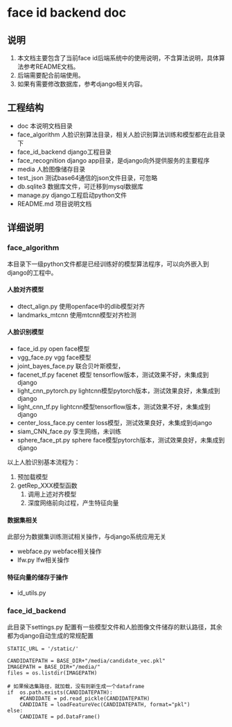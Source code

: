 # face id backend doc #

## 说明 ##
1. 本文档主要包含了当前face id后端系统中的使用说明，不含算法说明，具体算法参考README文档。
2. 后端需要配合前端使用。
3. 如果有需要修改数据库，参考django相关内容。

## 工程结构 ##
- doc 本说明文档目录
- face_algorithm 人脸识别算法目录，相关人脸识别算法训练和模型都在此目录下
- face_id_backend django工程目录
- face_recognition django app目录，是django向外提供服务的主要程序
- media 人脸图像储存目录
- test_json 测试base64通信的json文件目录，可忽略
- db.sqlite3 数据库文件，可迁移到mysql数据库
- manage.py django工程启动python文件
- README.md 项目说明文档

## 详细说明 ##

### face_algorithm ###

本目录下一级python文件都是已经训练好的模型算法程序，可以向外嵌入到django的工程中。

#### 人脸对齐模型 #####

- dtect_align.py 使用openface中的dlib模型对齐
- landmarks_mtcnn 使用mtcnn模型对齐检测 

#### 人脸识别模型 #####

- face_id.py open face模型
- vgg_face.py vgg face模型
- joint_bayes_face.py 联合贝叶斯模型，
- facenet_tf.py facenet 模型 tensorflow版本，测试效果不好，未集成到django
- light_cnn_pytorch.py lightcnn模型pytorch版本，测试效果良好，未集成到django
- light_cnn_tf.py lightcnn模型tensorflow版本，测试效果不好，未集成到django
- center_loss_face.py center loss模型，测试效果良好，未集成到django
- siam_CNN_face.py 孪生网络，未训练
- sphere_face_pt.py sphere face模型pytorch版本，测试效果良好，未集成到django

以上人脸识别基本流程为：
1. 预加载模型
2. getRep_XXX模型函数
	1. 调用上述对齐模型
	2. 深度网络前向过程，产生特征向量

#### 数据集相关 #####

此部分为数据集训练测试相关操作，与django系统应用无关

- webface.py webface相关操作
- lfw.py lfw相关操作

#### 特征向量的储存于操作 ####

- id_utils.py 

### face_id_backend ###

此目录下settings.py 配置有一些模型文件和人脸图像文件储存的默认路径，其余都为django自动生成的常规配置

    STATIC_URL = '/static/'

	CANDIDATEPATH = BASE_DIR+"/media/candidate_vec.pkl"
	IMAGEPATH = BASE_DIR+"/media/"
	files = os.listdir(IMAGEPATH)
	
	# 如果候选集路径，就加载，没有则新生成一个dataframe
	if  os.path.exists(CANDIDATEPATH):
	    #CANDIDATE = pd.read_pickle(CANDIDATEPATH)
	    CANDIDATE = loadFeatureVec(CANDIDATEPATH, format="pkl")
	else:
	    CANDIDATE = pd.DataFrame()
